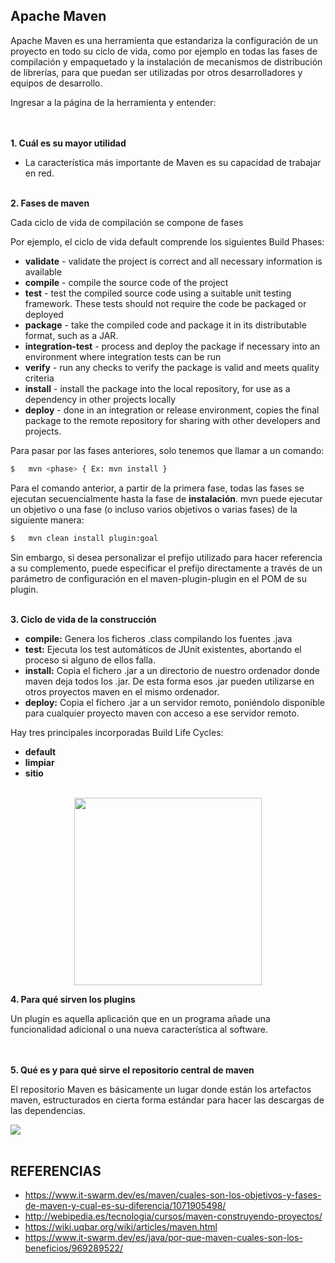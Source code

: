 ## Apache Maven

Apache Maven es una herramienta que estandariza la configuración de un proyecto en todo su ciclo de vida, como por ejemplo en todas las fases de compilación y empaquetado y la instalación de mecanismos de distribución de librerías, para que puedan ser utilizadas por otros desarrolladores y equipos de desarrollo.

Ingresar a la página de la herramienta y entender:

<br></br>
**1. Cuál es su mayor utilidad**

- La característica más importante de Maven es su capacidad de trabajar en red.
<br></br>

**2. Fases de maven**

Cada ciclo de vida de compilación se compone de fases
	
Por ejemplo, el ciclo de vida default comprende los siguientes Build Phases:

- **validate** - validate the project is correct and all necessary information is available
- **compile** - compile the source code of the project
- **test** - test the compiled source code using a suitable unit testing framework. These tests should not require the code be packaged or deployed
- **package** - take the compiled code and package it in its distributable format, such as a JAR.
- **integration-test** - process and deploy the package if necessary into an environment where integration tests can be run
- **verify** - run any checks to verify the package is valid and meets quality criteria
- **install** - install the package into the local repository, for use as a dependency in other projects locally
- **deploy** - done in an integration or release environment, copies the final package to the remote repository for sharing with other developers and projects.

Para pasar por las fases anteriores, solo tenemos que llamar a un comando:
```sh
$	mvn <phase> { Ex: mvn install }
```

Para el comando anterior, a partir de la primera fase, todas las fases se ejecutan secuencialmente hasta la fase de **instalación**. mvn puede ejecutar un objetivo o una fase (o incluso varios objetivos o varias fases) de la siguiente manera:

```sh
$	mvn clean install plugin:goal  
```

Sin embargo, si desea personalizar el prefijo utilizado para hacer referencia a su complemento, puede especificar el prefijo directamente a través de un parámetro de configuración en el maven-plugin-plugin en el POM de su plugin.
<br></br>

**3. Ciclo de vida de la construcción**

- **compile:** Genera los ficheros .class compilando los fuentes .java
- **test:** Ejecuta los test automáticos de JUnit existentes, abortando el proceso si alguno de ellos falla.
- **install:** Copia el fichero .jar a un directorio de nuestro ordenador donde maven deja todos los .jar. De esta forma esos .jar pueden utilizarse en otros proyectos maven en el mismo ordenador.
- **deploy:** Copia el fichero .jar a un servidor remoto, poniéndolo disponible para cualquier proyecto maven con acceso a ese servidor remoto.

Hay tres principales incorporadas Build Life Cycles:

- **default**
- **limpiar**
- **sitio**

<p align="center">
<br>
<img height="300" src="https://i.stack.imgur.com/Ub3Bd.png" />
<br>
</p>

**4. Para qué sirven los plugins**

Un plugin es aquella aplicación que en un programa añade una funcionalidad adicional o una nueva característica al software.

<br></br>
**5. Qué es y para qué sirve el repositorio central de maven**

 El repositorio Maven es básicamente un lugar donde están los artefactos maven, estructurados en cierta forma estándar para hacer las descargas de las dependencias.

![](http://webipedia.es/wp-content/uploads/2018/08/11_Facilidad-1024x578.jpg)
<br></br>

## REFERENCIAS

- <https://www.it-swarm.dev/es/maven/cuales-son-los-objetivos-y-fases-de-maven-y-cual-es-su-diferencia/1071905498/>
- <http://webipedia.es/tecnologia/cursos/maven-construyendo-proyectos/>
- <https://wiki.uqbar.org/wiki/articles/maven.html>
- <https://www.it-swarm.dev/es/java/por-que-maven-cuales-son-los-beneficios/969289522/>

